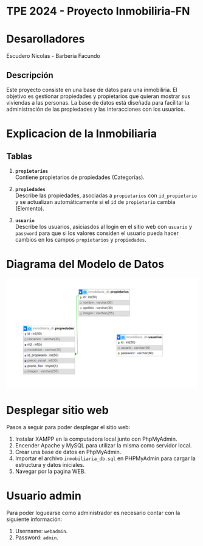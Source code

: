 # TPE 2024 - Proyecto Inmobiliria-FN

# Desarolladores
Escudero Nicolas - Barberia Facundo

## Descripción
Este proyecto consiste en una base de datos para una inmobiliria. El objetivo es gestionar propiedades y propietarios que quieran mostrar sus viviendas a las personas. La base de datos está diseñada para facilitar la administración de las propiedades y las interacciones con los usuarios.

# Explicacion de la Inmobiliaria
## Tablas
1.  **`propietarios`**  
   Contiene propietarios de propiedades (Categorías).

2. **`propiedades`**  
   Describe las propiedades, asociadas a `propietarios` con `id_propietario` y se actualizan automáticamente si el `id` de `propietario` cambia (Elemento).

3. **`usuario`**  
   Describe los usuarios, asiciasdos al login en el sitio web con `usuario` y `password` para que si los valores considen el usuario pueda hacer cambios en los campos `propietarios` y `propiedades`.
   
# Diagrama del Modelo de Datos
![](https://github.com/N1ckyto/Inmobiliaria_WEB2/blob/main/Inmobiliria_db.png)

# Desplegar sitio web
Pasos a seguir para poder desplegar el sitio web:

1. Instalar XAMPP en la computadora local junto con PhpMyAdmin.
2. Encender Apache y MySQL para utilizar la misma como servidor local.
3. Crear una base de datos en PhpMyAdmin.
4. Importar el archivo `inmobiliaria_db.sql` en PHPMyAdmin para cargar la estructura y datos iniciales.
5. Navegar por la pagina WEB.

# Usuario admin
Para poder loguearse como administrador es necesario contar con la siguiente información:
1. Username: `webadmin`.
2. Password: `admin`.



